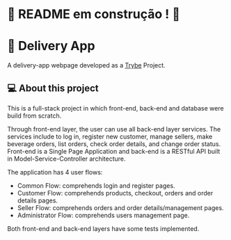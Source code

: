 # :construction: README em construção ! :construction:
# 🛵 Delivery App
A delivery-app webpage developed as a [Trybe](https://www.betrybe.com) Project.

## 💻 About this project
This is a full-stack project in which front-end, back-end and database were build from scratch.

Through front-end layer, the user can use all back-end layer services. The services include to log in, register new customer, manage sellers, make beverage orders, list orders, check order details, and change order status. Front-end is a Single Page Application and back-end is a RESTful API built in Model-Service-Controller architecture.

The application has 4 user flows:
- Common Flow: comprehends login and register pages.
- Customer Flow: comprehends products, checkout, orders and order details pages.
- Seller Flow: comprehends orders and order details/management pages.
- Administrator Flow: comprehends users management page.

Both front-end and back-end layers have some tests implemented.
